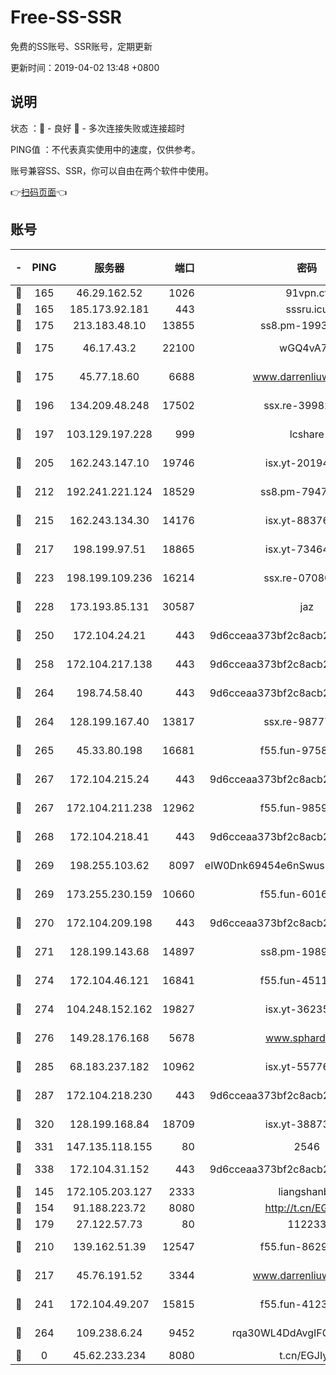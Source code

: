 # Free-SS-SSR

免费的SS账号、SSR账号，定期更新

更新时间：2019-04-02 13:48 +0800

## 说明

状态     ：🙂 - 良好 🙁 - 多次连接失败或连接超时

PING值   ：不代表真实使用中的速度，仅供参考。

账号兼容SS、SSR，你可以自由在两个软件中使用。

👉[扫码页面](https://liesauer.github.io/Free-SS-SSR/)👈

## 账号

|-|PING|服务器|端口|密码|加密方式|区域|
|:----:|:----:|:-----:|-----:|:----:|:----:|:----:|
|🙂|165|46.29.162.52|1026|91vpn.cf|rc4-md5|RU|
|🙂|165|185.173.92.181|443|sssru.icu|rc4-md5|RU|
|🙂|175|213.183.48.10|13855|ss8.pm-19938784|rc4-md5|RU|
|🙂|175|46.17.43.2|22100|wGQ4vA7D|aes-256-gcm|RU|
|🙂|175|45.77.18.60|6688|www.darrenliuwei.com|aes-256-cfb|JP|
|🙂|196|134.209.48.248|17502|ssx.re-39982582|aes-256-cfb|US|
|🙂|197|103.129.197.228|999|lcshare|aes-256-cfb|US|
|🙂|205|162.243.147.10|19746|isx.yt-20194011|aes-256-cfb|US|
|🙂|212|192.241.221.124|18529|ss8.pm-79474196|aes-256-cfb|US|
|🙂|215|162.243.134.30|14176|isx.yt-88376949|aes-256-cfb|US|
|🙂|217|198.199.97.51|18865|isx.yt-73464037|aes-256-cfb|US|
|🙂|223|198.199.109.236|16214|ssx.re-07080602|aes-256-cfb|US|
|🙂|228|173.193.85.131|30587|jaz|aes-256-cfb|US|
|🙂|250|172.104.24.21|443|9d6cceaa373bf2c8acb22e60b6a58be6|aes-256-cfb|US|
|🙂|258|172.104.217.138|443|9d6cceaa373bf2c8acb22e60b6a58be6|aes-256-cfb|US|
|🙂|264|198.74.58.40|443|9d6cceaa373bf2c8acb22e60b6a58be6|aes-256-cfb|US|
|🙂|264|128.199.167.40|13817|ssx.re-98777961|aes-256-cfb|SG|
|🙂|265|45.33.80.198|16681|f55.fun-97588785|aes-256-cfb|US|
|🙂|267|172.104.215.24|443|9d6cceaa373bf2c8acb22e60b6a58be6|aes-256-cfb|US|
|🙂|267|172.104.211.238|12962|f55.fun-98592445|aes-256-cfb|US|
|🙂|268|172.104.218.41|443|9d6cceaa373bf2c8acb22e60b6a58be6|aes-256-cfb|US|
|🙂|269|198.255.103.62|8097|eIW0Dnk69454e6nSwuspv9DmS201tQ0D|aes-256-cfb|US|
|🙂|269|173.255.230.159|10660|f55.fun-60161528|aes-256-cfb|US|
|🙂|270|172.104.209.198|443|9d6cceaa373bf2c8acb22e60b6a58be6|aes-256-cfb|US|
|🙂|271|128.199.143.68|14897|ss8.pm-19893940|aes-256-cfb|SG|
|🙂|274|172.104.46.121|16841|f55.fun-45111251|aes-256-cfb|SG|
|🙂|274|104.248.152.162|19827|isx.yt-36235120|aes-256-cfb|SG|
|🙂|276|149.28.176.168|5678|www.sphard.com|aes-256-cfb|SG|
|🙂|285|68.183.237.182|10962|isx.yt-55776623|aes-256-cfb|SG|
|🙂|287|172.104.218.230|443|9d6cceaa373bf2c8acb22e60b6a58be6|aes-256-cfb|US|
|🙂|320|128.199.168.84|18709|isx.yt-38873117|aes-256-cfb|SG|
|🙂|331|147.135.118.155|80|2546|chacha20|US|
|🙂|338|172.104.31.152|443|9d6cceaa373bf2c8acb22e60b6a58be6|aes-256-cfb|US|
|🙂|145|172.105.203.127|2333|liangshanbo|chacha20|JP|
|🙂|154|91.188.223.72|8080|http://t.cn/EGJIyrl|rc4-md5|RU|
|🙂|179|27.122.57.73|80|112233|chacha20|HK|
|🙂|210|139.162.51.39|12547|f55.fun-86298240|aes-256-cfb|SG|
|🙂|217|45.76.191.52|3344|www.darrenliuwei.com|aes-256-cfb|AU|
|🙂|241|172.104.49.207|15815|f55.fun-41236190|aes-256-cfb|SG|
|🙂|264|109.238.6.24|9452|rqa30WL4DdAvgIFG6Fs3znzTa|aes-256-cfb|FR|
|🙁|0|45.62.233.234|8080|t.cn/EGJIyrl|rc4-md5|CA|
